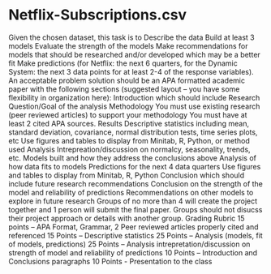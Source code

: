 # Netflix-Subscriptions.csv

Given the chosen dataset, this task is to 
Describe the data
Build at least 3 models
Evaluate the strength of the models
Make recommendations for models that should be researched and/or developed which may be a better fit
Make predictions (for Netflix: the next 6 quarters, for the Dynamic System:  the next 3 data points for at least 2-4 of the response variables).
An acceptable problem solution should be an APA formatted academic paper with the following sections (suggested layout – you have some flexibility in organization here):
Introduction which should include Research Question/Goal of the analysis
Methodology
You must use existing research (peer reviewed articles) to support your methodology
You must have at least 2 cited APA sources.
Results
Descriptive statistics including mean, standard deviation, covariance, normal distribution tests, time series plots, etc
Use figures and tables to display from Minitab, R, Python, or method used
Analysis
Intrepreation/discussion on normalcy, seasonality, trends, etc.
Models built and how they address the conclusions above
Analysis of how data fits to models
Predictions for the next 4 data quarters
Use figures and tables to display from Minitab, R, Python
Conclusion which should include future research recommendations
Conclusion on the strength of the model and reliability of predictions
Recommendations on other models to explore in future research
 Groups of no more than 4 will create the project together and 1 person will submit the final paper.
Groups should not disucss their project approach or details with another group.
Grading Rubric
15 points – APA Format, Grammar, 2 Peer reviewed articles properly cited and referenced
15 Points – Descriptive statistics
25 Points – Analysis (models, fit of models, predictions)
25 Points – Analysis intrepretation/discussion on strength of model and reliability of predictions
10 Points – Introduction and Conclusions paragraphs
10 Points - Presentation to the class
